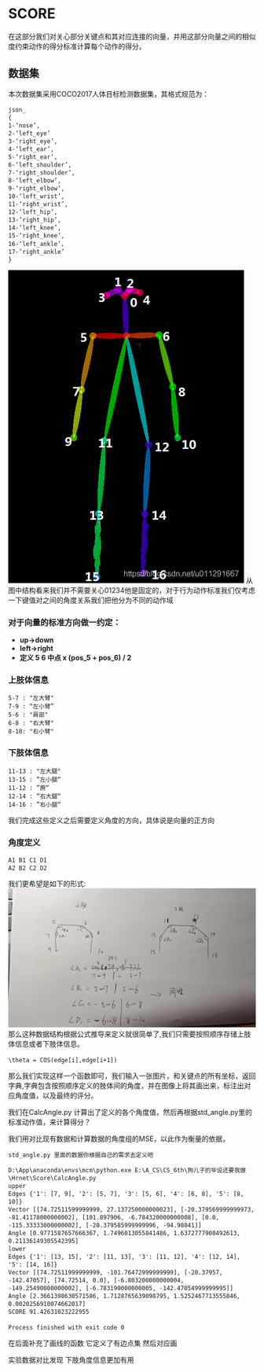 # SCORE
在这部分我们对关心部分关键点和其对应连接的向量，并用这部分向量之间的相似度约束动作的得分标准计算每个动作的得分。
## 数据集
本次数据集采用COCO2017人体目标检测数据集，其格式规范为：
```commandline
json_
{
1-‘nose’, 
2-‘left_eye’ 
3-‘right_eye’,
4-‘left_ear’,
5-‘right_ear’,
6-‘left_shoulder’,
7-‘right_shoulder’,
8-‘left_elbow’,
9-‘right_elbow’,
10-‘left_wrist’, 
11-‘right_wrist’,
12-‘left_hip’,
13-‘right_hip’,
14-‘left_knee’,
15-‘right_knee’,
16-‘left_ankle’，
17-‘right_ankle’
}

```
![img.png](img.png)
从图中结构看来我们并不需要关心01234他是固定的，对于行为动作标准我们仅考虑一下键值对之间的角度关系我们把他分为不同的动作域

### 对于向量的标准方向做一约定：
* **up->down** 
* **left->right**
* **定义 5 6 中点 x (pos_5 + pos_6) / 2**

### 上肢体信息


    5-7 : "左大臂" 
    7-9 : “左小臂”
    5-6 : "肩部"
    6-8 : "右大臂" 
    8-10: "右小臂"

###  下肢体信息

    11-13 : "左大腿"
    13-15 : ”左小腿“
    11-12 : ”胯“
    12-14 : ”右大腿“
    14-16 : ”右小腿“

我们完成这些定义之后需要定义角度的方向，具体说是向量的正方向
### 角度定义

    A1 B1 C1 D1
    A2 B2 C2 D2

我们更希望是如下的形式:
![img](微信图片_20230510023015.jpg)
那么这种数据结构根据公式推导来定义就很简单了,我们只需要按照顺序存储上肢体信息或者下肢体信息。

` \theta = COS(edge[i],edge[i+1]) `

那么我们实现这样一个函数即可，我们输入一张图片，和关键点的所有坐标，返回字典,字典包含按照顺序定义的肢体间的角度，并在图像上将其画出来，标注出对应角度值，以及最终的评分。

我们在CalcAngle.py 计算出了定义的各个角度值，然后再根据std_angle.py里的标准动作值，来计算得分？

我们用对比现有数据和计算数据的角度组的MSE，以此作为衡量的依据，


    std_angle.py 里面的数据你根据自己的需求去定义吧

```
D:\App\anaconda\envs\mcm\python.exe E:\A_CS\CS_6th\狗儿子的毕设还要我做\Hrnet\Score\CalcAngle.py 
upper
Edges {'1': [7, 9], '2': [5, 7], '3': [5, 6], '4': [6, 8], '5': [8, 10]}
Vector [[74.72511599999999, 27.137250000000023], [-20.379569999999973, -81.41178000000002], [101.897906, -6.784320000000008], [0.0, -115.33333000000002], [-20.379585999999996, -94.98041]]
Angle [0.9771587657666367, 1.7496013055841486, 1.6372777908492613, 0.21136149305542395]
lower
Edges {'1': [13, 15], '2': [11, 13], '3': [11, 12], '4': [12, 14], '5': [14, 16]}
Vector [[74.72511999999999, -101.76472999999999], [-20.37957, -142.47057], [74.72514, 0.0], [-6.803200000000004, -149.25490000000002], [-6.783190000000005, -142.47054999999995]]
Angle [2.3661398630571586, 1.7128765639098795, 1.5252467713555846, 0.0020256910074662017]
SCORE 91.42631023222955

Process finished with exit code 0

```
在后面补充了画线的函数 它定义了有边点集
然后对应画

实验数据对比发现 下肢角度信息更加有用